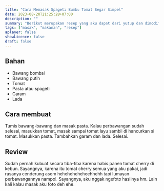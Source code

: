 ```yaml
---
title: "Cara Memasak Spageti Bumbu Tomat Segar Simpel"
date: 2023-08-20T21:25:28+07:00
description: "" 
summary: "Berikut merupakan resep yang aku dapat dari yutup dan dimodifikasi sesuai dengan kemampuan memasakku hehe alias with :sparkles: feeling :sparkles:."
tags: ["masak", "makanan", "resep"]
aplayer: false
showLicence: false
draft: false
---
```


## Bahan

- Bawang bombai
- Bawang putih
- Tomat
- Pasta atau spageti
- Garam
- Lada

## Cara membuat

Tumis bawang-bawang dan masak pasta. Kalau perbawangan sudah selesai, masukkan tomat, masak sampai tomat layu sambil di hancurkan si tomat. Masukkan pasta. Tambahkan garam dan lada. Selesai.

## Review

Sudah pernah kubuat secara tiba-tiba karena habis panen tomat cherry di kebun. Sayangnya, karena itu tomat cherry semua yang aku pakai, jadi rasanya cenderung asem heheheheheheehhehh tapi lumayan perbawangannya nampol. Sayangnya, aku nggak ngefoto hasilnya hm. Lain kali kalau masak aku foto deh ehe.